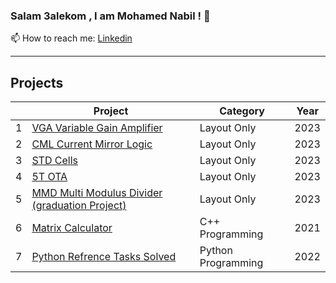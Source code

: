 ### Salam 3alekom , I am Mohamed Nabil ! 👋
📫 How to reach me: [Linkedin](https://www.linkedin.com/in/mn250101/)</br>
<!--
**MohamedNabil95/MohamedNabil95** is a ✨ _special_ ✨ repository because its `README.md` (this file) appears on your GitHub profile.

Here are some ideas to get you started:

- 🔭 I’m currently working on ...
- 🌱 I’m currently learning ...
- 👯 I’m looking to collaborate on ...
- 🤔 I’m looking for help with ...
- 💬 Ask me about ...
- 📫 How to reach me: ...
- 😄 Pronouns: ...
- ⚡ Fun fact: ...
-->
-----
## Projects
| | Project | Category | Year |
|---:|---|---|---|
|  1 | [VGA Variable Gain Amplifier](https://github.com/MohamedNabil95/CC_VGA_LAYOUT1)           | Layout Only |  2023 |
|  2 | [CML Current Mirror Logic](https://github.com/MohamedNabil95/CC_Layout_CML)               | Layout Only |  2023 |
|  3 | [STD Cells](https://github.com/MohamedNabil95/CC_STDCells_Layout)                         | Layout Only |  2023 |
|  4 | [5T OTA](https://github.com/MohamedNabil95/5T_OTA_LAYOUT)                                 | Layout Only |  2023 |
|  5 | [MMD Multi Modulus Divider (graduation Project)](https://github.com/MohamedNabil95/Multi_Modulus_Divider)   | Layout Only |  2023 |
|  6 | [Matrix Calculator](https://github.com/MohamedNabil95/Matrix-Calculator)                 | C++ Programming |  2021 |
|  7 | [Python Refrence Tasks Solved](https://github.com/MohamedNabil95/Python_Reference_Tasks)           | Python Programming |  2022 |
